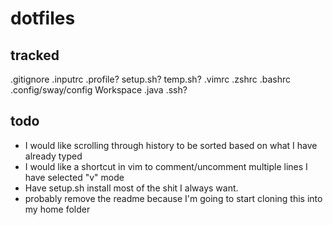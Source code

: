 # dotfiles

## tracked
.gitignore
.inputrc
.profile?
setup.sh?
temp.sh?
.vimrc
.zshrc
.bashrc
.config/sway/config
Workspace
.java
.ssh?



## todo
- I would like scrolling through history to be sorted based on what I have already typed
- I would like a shortcut in vim to comment/uncomment multiple lines I have selected "v" mode
- Have setup.sh install most of the shit I always want.
- probably remove the readme because I'm going to start cloning this into my home folder
